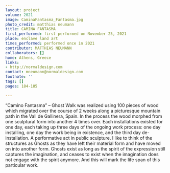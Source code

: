 ```yaml
---
layout: project
volume: 2021
image: CaminaFantasma_Fantasma.jpg
photo_credit: matthias neumann
title: CAMINA FANTASMA
first_performed: first performed on November 25, 2021
place: enclave land art
times_performed: performed once in 2021
contributor: MATTHIAS NEUMANN
collaborators: []
home: Athens, Greece
links:
- http://normaldesign.com
contact: mneumann@normaldesign.com
footnote: ''
tags: []
pages: 184-185

---
```


“Camino Fantasma” – Ghost Walk was realized using 100 pieces of wood which migrated over the course of 2 weeks along a picturesque mountain path in the Vall de Gallinera, Spain. In the process the wood morphed from one sculptural form into another 4 times over. Each installations existed for one day, each taking up three days of the ongoing work process: one day installing, one day the work being in existence, and the third day de-installation. A performative act in public sculpture. I like to think of the structures as Ghosts as they have left their material form and have moved on into another form. Ghosts exist as long as the spirit of the expression still captures the imagination, and ceases to exist when the imagination does not engage with the spirit anymore. And this will mark the life span of this particular work.
